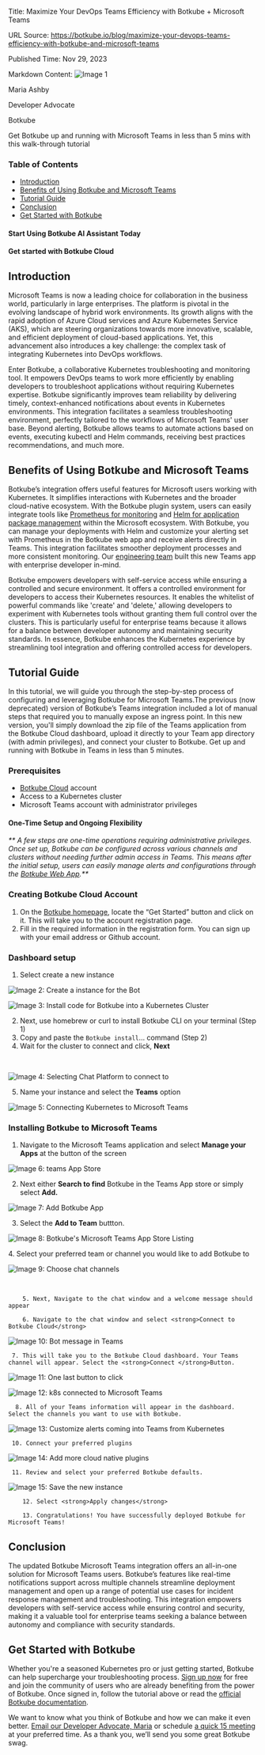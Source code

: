 Title: Maximize Your DevOps Teams Efficiency with Botkube + Microsoft Teams

URL Source: https://botkube.io/blog/maximize-your-devops-teams-efficiency-with-botkube-and-microsoft-teams

Published Time: Nov 29, 2023

Markdown Content:
![Image 1](https://assets-global.website-files.com/634fabb21508d6c9db9bc46f/6408ed63e5b48fed17e54625_SE6Pjp9PW9TaOwePHJXRaxaLQgYdT2HX_5PYASmvIx8.jpeg)

Maria Ashby

Developer Advocate

Botkube

Get Botkube up and running with Microsoft Teams in less than 5 mins with this walk-through tutorial

### Table of Contents

*   [Introduction](#introduction)
*   [Benefits of Using Botkube and Microsoft Teams](#benefits-of-using-botkube-and-microsoft-teams)
*   [Tutorial Guide](#tutorial-guide-)
*   [Conclusion](#conclusion-)
*   [Get Started with Botkube](#get-started-with-botkube)

#### Start Using Botkube AI Assistant Today

#### Get started with Botkube Cloud

Introduction
------------

Microsoft Teams is now a leading choice for collaboration in the business world, particularly in large enterprises. The platform is pivotal in the evolving landscape of hybrid work environments. Its growth aligns with the rapid adoption of Azure Cloud services and Azure Kubernetes Service (AKS), which are steering organizations towards more innovative, scalable, and efficient deployment of cloud-based applications. Yet, this advancement also introduces a key challenge: the complex task of integrating Kubernetes into DevOps workflows.

Enter Botkube, a collaborative Kubernetes troubleshooting and monitoring tool. It empowers DevOps teams to work more efficiently by enabling developers to troubleshoot applications without requiring Kubernetes expertise. Botkube significantly improves team reliability by delivering timely, context-enhanced notifications about events in Kubernetes environments. This integration facilitates a seamless troubleshooting environment, perfectly tailored to the workflows of Microsoft Teams' user base. Beyond alerting, Botkube allows teams to automate actions based on events, executing kubectl and Helm commands, receiving best practices recommendations, and much more.

Benefits of Using Botkube and Microsoft Teams
---------------------------------------------

Botkube’s integration offers useful features for Microsoft users working with Kubernetes. It simplifies interactions with Kubernetes and the broader cloud-native ecosystem. With the Botkube plugin system, users can easily integrate tools like [Prometheus for monitoring](https://botkube.io/learn/how-botkube-makes-monitoring-kubernetes-easy) and [Helm for application package management](https://botkube.io/learn/helm-charts) within the Microsoft ecosystem. With Botkube, you can manage your deployments with Helm and customize your alerting set with Prometheus in the Botkube web app and receive alerts directly in Teams. This integration facilitates smoother deployment processes and more consistent monitoring. Our [engineering team](http://learn%20more%20about%20the%20engineering%20process/) built this new Teams app with enterprise developer in-mind.

Botkube empowers developers with self-service access while ensuring a controlled and secure environment. It offers a controlled environment for developers to access their Kubernetes resources. It enables the whitelist of powerful commands like 'create' and 'delete,' allowing developers to experiment with Kubernetes tools without granting them full control over the clusters. This is particularly useful for enterprise teams because it allows for a balance between developer autonomy and maintaining security standards. In essence, Botkube enhances the Kubernetes experience by streamlining tool integration and offering controlled access for developers.

Tutorial Guide
--------------

In this tutorial, we will guide you through the step-by-step process of configuring and leveraging Botkube for Microsoft Teams.The previous (now deprecated) version of Botkube’s Teams integration included a lot of manual steps that required you to manually expose an ingress point. In this new version, you'll simply download the zip file of the Teams application from the Botkube Cloud dashboard, upload it directly to your Team app directory (with admin privileges), and connect your cluster to Botkube. Get up and running with Botkube in Teams in less than 5 minutes.

### Prerequisites

*   [Botkube Cloud](http://app.botkube.io/) account
*   Access to a Kubernetes cluster
*   Microsoft Teams account with administrator privileges

#### One-Time Setup and Ongoing Flexibility

_\*\* A few steps are one-time operations requiring administrative privileges. Once set up, Botkube can be configured across various channels and clusters without needing further admin access in Teams. This means after the initial setup, users can easily manage alerts and configurations through the_ [_Botkube Web App_](https://app.botkube.io/)_.\*\*_

### Creating Botkube Cloud Account

1.  On the [Botkube homepage](https://botkube.io/), locate the “Get Started” button and click on it. This will take you to the account registration page.
2.  Fill in the required information in the registration form. You can sign up with your email address or Github account.

### Dashboard setup

1.  Select create a new instance

![Image 2: Create a instance for the Bot](https://assets-global.website-files.com/634fabb21508d6c9db9bc46f/65678f7dd390269cbe2d3ba4_jCUYYPLNDFZDkosCGhXjsC4Cvk9OsKaPJowAXS_Yi3-gdAekdM-YYj_QvgqvMCkAOIDbqXTaJGZuJFAjb5pIwZWo0kFlQwPBcwAzKW6X7ax6gK3rQVjbGKOJg_9Ps9i28sE-f7xg0hdp8hoY5mPwnNI.png)

![Image 3: Install code for Botkube into a Kubernetes Cluster](https://assets-global.website-files.com/634fabb21508d6c9db9bc46f/65678f7e072ab825022ca51e_w3OobTivy6lb1zbPozEcTOySEmAZPSRU0WVO120nal_egmZ-HVayv2FIuTzLsJ6vBJuZBfrFLiMkzjzpOS2kJash0C8_p3scSVIAFUY5Rb_1YqE2xACl2811ugQ1E-VazSxtzki-AirkeARSEZ5sKq0.png)

2.  Next, use homebrew or curl to install Botkube CLI on your terminal (Step 1)
3.  Copy and paste the `Botkube install`… command (Step 2)
4.  Wait for the cluster to connect and click, **Next**

‍

![Image 4: Selecting Chat Platform to connect to](https://assets-global.website-files.com/634fabb21508d6c9db9bc46f/65678f7e1938916887fbf34f_WVBv6m9k1C5RWt4FI7QuA8VU-lSDXKQZOJWyqvfe7YZVDnNxquO3DBkznU2LP9TulrVxeDPloV4O7w40n6OVt3NjPPkMynGNKA_6wbc1knG-znVU3N5E8J6H1fqmpWafhnh4eOgb37W1Di2MgHUrrtU.png)

5.  Name your instance and select the **Teams** option

![Image 5: Connecting Kubernetes to Microsoft Teams](https://assets-global.website-files.com/634fabb21508d6c9db9bc46f/664f5adaddbd09c3d1dfc64e_Teams%20download%20for%20Botkube.png)

### Installing Botkube to Microsoft Teams

1.  Navigate to the Microsoft Teams application and select **Manage your Apps** at the button of the screen

![Image 6: teams App Store](https://assets-global.website-files.com/634fabb21508d6c9db9bc46f/65678f7d14da41d53c779535_oErOXojrwoCSfbs3A0830mnbkI1xb2rOD83YopN5B6k7Ti_O5OZdusUD4VrNjdFs_xHSaTxCjdipKQJuaLhpksHgW3Fwd8xx8MSFSq1HiuWVzsoTG90t1Dy4nlcAAkIuNdAsumH4sjQWXljJJ9y_Lbo.png)

2.  Next either **Search to find** Botkube in the Teams App store or simply select **Add.**

![Image 7: Add Botkube App](https://assets-global.website-files.com/634fabb21508d6c9db9bc46f/664cdd1749371ee8efa0e9ba_Botkube%20Teams%20APp%20pic.png)

3.  Select the **Add to Team** buttton.

![Image 8: Botkube's Microsoft Teams App Store Listing](https://assets-global.website-files.com/634fabb21508d6c9db9bc46f/664cde0777d69d63cd727d52_Botkube%20Teams%20listing.png)

4\. Select your preferred team or channel you would like to add Botkube to

![Image 9: Choose chat channels](https://assets-global.website-files.com/634fabb21508d6c9db9bc46f/65678f7e778b3a2f89c145c5_2I5Ickc_OXlcgym-Ju-rDd9gVc0kVk-QW0_js_3gURGp0dgqj5jS0lOzoIox8vr07ky4hiHkn3LHiTIJ0JKU4jK6Q9rIsan8_lavBnIF7WETp-F_LEM0bTZW4keiuLe3cM3VA_9leLry29hAZ1_vXfU.png)

‍

        5. Next, Navigate to the chat window and a welcome message should appear
    
        6. Navigate to the chat window and select <strong>Connect to Botkube Cloud</strong>
    

![Image 10: Bot message in Teams](https://assets-global.website-files.com/634fabb21508d6c9db9bc46f/65678f7db157112561870666_ZfA2XrAwSEqm7yLkbUMoOEL_3sIULsNu2rHAaerMIvhOyKO79bjSFvausKcnNF_rxPc8rq0rFAl2VGRNct3Gb0aJimPt3pYbJInhW0-Z6ffQWq3_gPAbiJbHQHMhefcBbAbROu95icJakohqR-patiY.png)

     7. This will take you to the Botkube Cloud dashboard. Your Teams channel will appear. Select the <strong>Connect </strong>Button.
    

![Image 11: One last button to click](https://assets-global.website-files.com/634fabb21508d6c9db9bc46f/656eefd26cc09bfeec2845b3_Screen%20Shot%202023-12-05%20at%201.38.28%20AM.png)

![Image 12: k8s connected to Microsoft Teams](https://assets-global.website-files.com/634fabb21508d6c9db9bc46f/65678f7d165a59345b2b698b__rEh9UH04sSf8XxhQi_3JhGSjynIaVLwD--bRFqQa3v2Rqrahxpnna3yryM1a4omthQ-Fize-gyhNgRAXDTl-DYQXkJ1LUhp1OvRWNwn62jwfra7qa806TPcVm13W3pbeA52XN47_MlPkUVEvvyb6KA.png)

      8. All of your Teams information will appear in the dashboard. Select the channels you want to use with Botkube. 
    

![Image 13: Customize alerts coming into Teams from Kubernetes](https://assets-global.website-files.com/634fabb21508d6c9db9bc46f/65678f7ead44d850b34e7f35_nSgmglbxW-mAFvthFI-1q0c0dcMg2m2wejlA2__CmM-vyDDeyLjUh84vTLufTx77jaJ-ifWWa1bzkFpn7bPK0KbehAARBOg2Zle9HbNUk3SXAP9-jcNbNXFypsfgSPY75R2BLLwmDi9nUFUY88StBNg.png)

     10. Connect your preferred plugins 
    

![Image 14: Add more cloud native plugins](https://assets-global.website-files.com/634fabb21508d6c9db9bc46f/65678f7ddec01b0e38f3eb6d_pVkuqIiFGr5zQ8lNXQcSMQXQhDbPx5rZ6m0OptpyWKHIfpzzTwn1UbTR44-HU_YM2NOBfoOhvapjYfohK0AUjF5dsvV_8JGnujLfhEzupnaCMLJoD4pzbAE6aHZemjv1Rzzi3rsu8HoFbqrSxbu1TVI.png)

     11. Review and select your preferred Botkube defaults. 
    

![Image 15: Save the new instance](https://assets-global.website-files.com/634fabb21508d6c9db9bc46f/65678f7d6f8e75cab928022a_PVwnI51Br_JjDcyKQsNjixKmrtTDW10Ug0gHIUJMFxDo51P-_aRrStZiIrK-Pmqxg3DnFwrtTRZqhHUGhZv2d37pHnWMmUvx9p5o4FnQe8M-YkkM8wVZk7_P3-tUs0umUmnfE37H4QbtR8E-yg36w2A.png)

        12. Select <strong>Apply changes</strong>
    
        13. Congratulations! You have successfully deployed Botkube for Microsoft Teams!
    

Conclusion
----------

The updated Botkube Microsoft Teams integration offers an all-in-one solution for Microsoft Teams users. Botkube’s features like real-time notifications support across multiple channels streamline deployment management and open up a range of potential use cases for incident response management and troubleshooting. This integration empowers developers with self-service access while ensuring control and security, making it a valuable tool for enterprise teams seeking a balance between autonomy and compliance with security standards.

Get Started with Botkube
------------------------

Whether you're a seasoned Kubernetes pro or just getting started, Botkube can help supercharge your troubleshooting process. [Sign up now](https://app.botkube.io/) for free and join the community of users who are already benefiting from the power of Botkube. Once signed in, follow the tutorial above or read the [official Botkube documentation](https://docs.botkube.io/installation/teams/).

We want to know what you think of Botkube and how we can make it even better. [Email our Developer Advocate, Maria](mailto:maria@kubeshop.io) or schedule [a quick 15 meeting](https://calendly.com/maria-botkube/15min) at your preferred time. As a thank you, we’ll send you some great Botkube swag.
